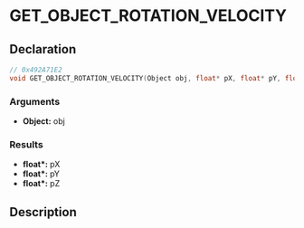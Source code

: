 # GET_OBJECT_ROTATION_VELOCITY

## Declaration
```cpp
// 0x492A71E2
void GET_OBJECT_ROTATION_VELOCITY(Object obj, float* pX, float* pY, float* pZ);
```

### Arguments
- **Object:** obj

### Results
- **float\*:** pX
- **float\*:** pY
- **float\*:** pZ

## Description
